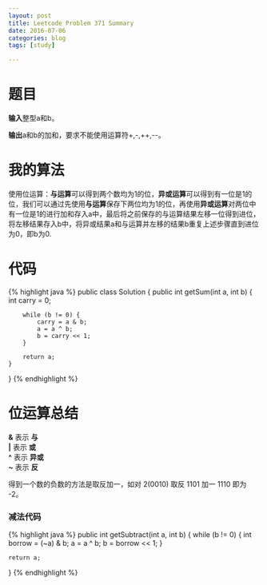 ```yaml
---
layout: post
title: Leetcode Problem 371 Summary
date: 2016-07-06
categories: blog
tags: [study]

---
```


# 题目

**输入**整型a和b。

**输出**a和b的加和，要求不能使用运算符+,-,++,--。

# 我的算法

使用位运算：**与运算**可以得到两个数均为1的位，**异或运算**可以得到有一位是1的位，我们可以通过先使用**与运算**保存下两位均为1的位，再使用**异或运算**对两位中有一位是1的进行加和存入a中，最后将之前保存的与运算结果左移一位得到进位，将左移结果存入b中，将异或结果a和与运算并左移的结果b重复上述步骤直到进位为0，即b为0.

# 代码

{% highlight java %}
public class Solution {
    public int getSum(int a, int b) {
        int carry = 0;
        
        while (b != 0) {
            carry = a & b;
            a = a ^ b;
            b = carry << 1;
        }
        
        return a;
    }
}
{% endhighlight %}

# 位运算总结

**&** 表示 **与**  
**|** 表示 **或**  
**^** 表示 **异或**  
**~** 表示 **反**

得到一个数的负数的方法是取反加一，如对 2(0010) 取反 1101 加一 1110 即为 -2。

### 减法代码

{% highlight java %}
public int getSubtract(int a, int b) {
	while (b != 0) {
		int borrow = (~a) & b;
		a = a ^ b;
		b = borrow << 1;
	}
	
	return a;
}
{% endhighlight %}